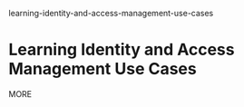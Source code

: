 learning-identity-and-access-management-use-cases
# Learning Identity and Access Management Use Cases

MORE
